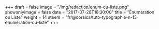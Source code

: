 +++
draft = false
image = "/img/redaction/enum-ou-liste.png"
showonlyimage = false
date = "2017-07-26T18:30:00"
title = "Énumération ou Liste"
weight = 14
steem = "fr/@corsica/tuto-typographie-n-13-enumeration-ou-liste"
+++

<!--more-->
